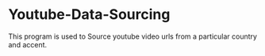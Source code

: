 # Youtube-Data-Sourcing
This program is used to Source youtube video urls from a particular country and accent.
